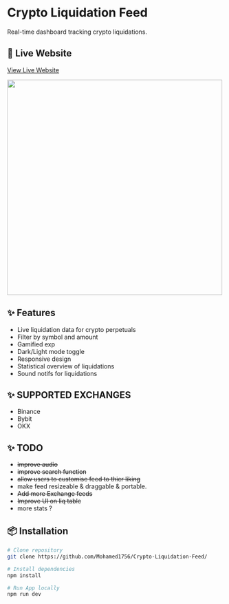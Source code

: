 # Crypto Liquidation Feed 

Real-time dashboard tracking crypto liquidations.

## 🚀 Live Website
[View Live Website]([https://binance-liquidations.netlify.app](https://cryptoliqfeed.netlify.app))

<img src="https://github.com/user-attachments/assets/ab7f564e-7509-4a29-b81b-657eab833e29" width="500" />


## ✨ Features
- Live liquidation data for crypto perpetuals
- Filter by symbol and amount
- Gamified exp
- Dark/Light mode toggle
- Responsive design
- Statistical overview of liquidations
- Sound notifs for liquidations

## ✨ SUPPORTED EXCHANGES 
- Binance 
- Bybit
- OKX 

## ✨ TODO
- ~~improve audio~~
- ~~improve search function~~
- ~~allow users to customise feed to thier liking~~
- make feed resizeable & draggable & portable. 
- ~~Add more Exchange feeds~~
- ~~Improve UI on liq table~~
- more stats ? 


## 📦 Installation

```bash
# Clone repository
git clone https://github.com/Mohamed1756/Crypto-Liquidation-Feed/

# Install dependencies
npm install

# Run App locally 
npm run dev

